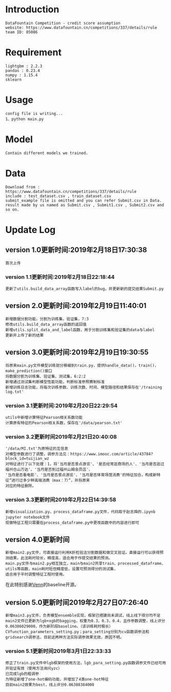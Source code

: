 # Introduction  
    DataFountain Competition - credit score assumption  
    website: https://www.datafountain.cn/competitions/337/details/rule  
    team ID: 85086  
# Requirement
    lightgbm : 2.2.3  
    pandas : 0.23.4  
    numpy : 1.15.4  
    sklearn  
# Usage 
    config file is writing...  
    1、python main.py
# Model  
    Contain different models we trained.  
# Data  
    Download from : https://www.datafountain.cn/competitions/337/details/rule  
    include : test_dataset.csv , train_dataset.csv  
    submit_example file is omitted and you can refer Submit.csv in Data.
    result made by us named as Submit.csv , Submit1.csv , Submit2.csv and so on.  

# Update Log
## version 1.0更新时间:2019年2月18日17:30:38  
    首次上传
### version 1.1更新时间:2019年2月18日22:18:44  
    更新了utils.build_data_array函数写入label的bug，并更新新的提交结果Submit.py  
## version 2.0更新时间:2019年2月19日11:40:01  
    新增数据分割功能，分割为训练集，验证集，7:3  
    修改utils.build_data_array函数的返回值  
    新增utils.split_data_and_label函数，用于分割训练集和验证集的data与label  
    更新并上传了新的结果
## version 3.0更新时间:2019年2月19日19:30:55  
    将原来main.py文件模型训练部分移植到train.py，提供handle_data()，train()，make_prediction()接口  
    将数据分割为训练集、验证集、测试集，6:2:2  
    新增通过测试集判断模型性能功能，判断标准参照赛制标准  
    新增训练日志功能，将每次训练参数、训练次数、时间、模型路径和结果保存在'/training log.txt'
### version 3.1更新时间:2019年2月20日22:29:54  
    utils中新增计算特征Pearson相关系数功能  
    计算原有特征的Pearson相关系数，保存在'/data/pearson.txt'  
### version 3.2更新时间2019年2月21日20:40:08
    '/data/MI.txt'为原特征的互信息  
    对模型参数进行了调整，调参方法见：https://www.imooc.com/article/43784?block_id=tuijian_wz  
    对特征进行了以下处理：1，将'当月是否景点游览'、'是否经常逛商场的人'、'当月是否逛过福州仓山万达'、'当月是否到过福州山姆会员店'、  
    '当月是否看电影'、'当月是否景点游览'、'当月是否体育场馆消费'的特征加合，构成新特征“进行过多少种高端消费（max：7）”，并将原来  
    对应的特征删除。  
### version 3.3更新时间2019年2月22日14:39:58  
    新增visualization.py，process_dataframe.py文件，代码取于赵志舜的.ipynb jupyter notebook文件  
    现做特征工程只需要在process_dataframe.py中更改函数中的内容进行即可  
## version 4.0更新时间
    新增main2.py文件，可直接运行利用K折检验法分割数据和做交叉验证。直接运行可以获得预测结果。此法耗时较长，精度高，适合用于作提交结果的预测。  
    main.py文件与main2.py相互独立，main与main2共享train、processed_dataframe、utils等函数，main耗时短但精度低，设置可预测得分的测试集，  
    适合用于平时调整特征工程时使用。  
在此特别感谢[Venn](https://github.com/wangvenn/Credit-Scoring-Regression)的baseline开源。
## version 5.0更新时间2019年2月27日07:26:40
    新增main3.py文件，负责模型ensemble实现，框架已搭建尚未调试，线上线下得分均不足
    main2文件已更新为lgb+xgb的bagging，权重为0.3，0.3，0.4，且作参数调整，线上评分0.06386029000，作为新阶段baseline。（该训练耗时极长）
    CVfunction_parameters_setting.py；para_setting分别为cv函数调参法和gridsearch调参法，目前这两种方法实际调参效果无效，原因不明。
### version 5.1更新时间2019年3月1日22:33:33
    修正了train.py文件中lgb框架的使用方法，lgb_para_setting.py函数调参文件已经可用并验证有效（使用方法询问yzc）  
    已完成lgb的粗调参  
    为特征新增了one-hot编码功能，并增加了4类one-hot特征  
    目前main2效果为best，线上评分0.06388384000
